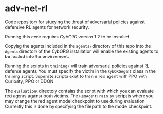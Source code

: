 # adv-net-rl
Code repository for studying the threat of adversarial policies against defensive RL agents for network security.

Running this code requires CybORG version 1.2 to be installed. 

Copying the agents included in the `agents/` directory of this repo into the `Agents` directory of the CybORG installation will enable the existing agents to be loaded into the environment. 

Running the scripts in `training/` will train adversarial policies against RL defence agents. You must specify the victim in the `CybORGAgent` class in the training script. Separate scripts exist to train a red agent with PPO with Curiosity, PPO or DDQN.

The `evaluation\` directory contains the script with which you can evaluate red agents against both victims. The `RedAgentTrain.py` script is where you may change the red agent model checkpoint to use during evaluation. Currently this is done by specifying the file path to the model checkpoint.

